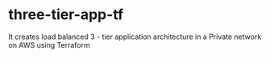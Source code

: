 # three-tier-app-tf
It creates load balanced 3 - tier  application architecture in a Private network  on AWS using Terraform
